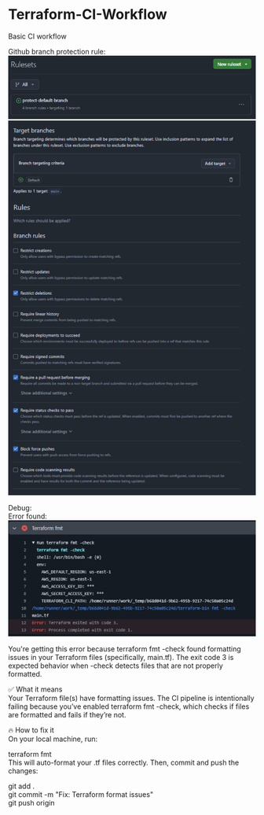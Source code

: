 # Terraform-CI-Workflow
Basic CI workflow

Github branch protection rule:   
![alt text](image-3.png)   
![![alt text](image-2.png)](image-1.png)   


Debug:   
Error found:   
![alt text](image.png)
   
You're getting this error because terraform fmt -check found formatting issues in your Terraform files (specifically, main.tf).
The exit code 3 is expected behavior when -check detects files that are not properly formatted.
   
✅ What it means   
Your Terraform file(s) have formatting issues. The CI pipeline is intentionally failing because you’ve enabled terraform fmt -check, which checks if files are formatted and fails if they’re not.
   
🔥 How to fix it   
On your local machine, run:
   
terraform fmt     
This will auto-format your .tf files correctly. Then, commit and push the changes:
   
git add .   
git commit -m "Fix: Terraform format issues"   
git push origin <your-branch>  